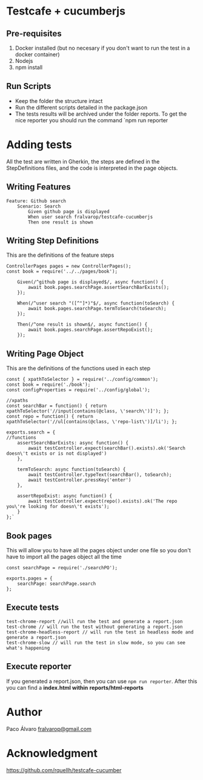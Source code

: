 # Testcafe + cucumberjs

## Pre-requisites
1. Docker installed (but no necesary if you don't want to run the test in a docker container)
2. Nodejs
3. npm install

## Run Scripts
* Keep the folder the structure intact
* Run the different scripts detailed in the package.json
* The tests results will be archived under the folder reports. To get the nice reporter you should run the command `npm run reporter

# Adding tests
All the test are written in Gherkin, the steps are defined in the StepDefinitions files, and the code is interpreted in the page objects.

## Writing Features

    Feature: Github search
        Scenario: Search
            Given github page is displayed
            When user search fralvarop/testcafe-cucumberjs
            Then one result is shown

## Writing Step Definitions
This are the definitions of the feature steps

    ControllerPages pages = new ControllerPages();
    const book = require('../../pages/book');

        Given(/^github page is displayed$/, async function() {
            await book.pages.searchPage.assertSearchBarExists();
        });

        When(/^user search "([^"]*)"$/, async function(toSearch) {
            await book.pages.searchPage.termToSearch(toSearch);
        });

        Then(/^one result is shown$/, async function() {
            await book.pages.searchPage.assertRepoExist();
        });

## Writing Page Object
This are the definitions of the functions used in each step

    const { xpathToSelector } = require('../config/common');
    const book = require('./book');
    const configProperties = require('../config/global');

    //xpaths
    const searchBar = function() { return xpathToSelector('//input[contains(@class, \'search\')]'); };
    const repo = function() { return xpathToSelector('//ul[contains(@class, \'repo-list\')]/li'); };

    exports.search = {
    //functions
        assertSearchBarExists: async function() {
            await testController.expect(searchBar().exists).ok('Search doesn\'t exists or is not displayed')
        },

        termToSearch: async function(toSearch) {
            await testController.typeText(searchBar(), toSearch);
            await testController.pressKey('enter')
        },

        assertRepoExist: async function() {
            await testController.expect(repo().exists).ok('The repo you\'re looking for doesn\'t exists');
        }
    };`

## Book pages
This will allow you to have all the pages object under one file so you don't have to import all the pages object all the time

    const searchPage = require('./searchPO');

    exports.pages = {
        searchPage: searchPage.search
    };

## Execute tests
    test-chrome-report //will run the test and generate a report.json
    test-chrome // will run the test without generating a report.json
    test-chrome-headless-report // will run the test in headless mode and generate a report.json
    test-chrome-slow // will run the test in slow mode, so you can see what's happening

## Execute reporter

If you generated a report.json, then you can use `npm run reporter`. After this you can find a **index.html within** **reports/html-reports**

# Author

Paco Álvaro <fralvarop@gmail.com>

# Acknowledgment

https://github.com/rquellh/testcafe-cucumber